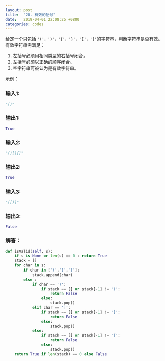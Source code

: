 ```yaml
---
layout: post
title:  "20. 有效的括号"
date:   2019-04-01 22:08:25 +0800
categories: codes
---
```




给定一个只包括  `'('，')'，'{'，'}'，'['，']'`的字符串，判断字符串是否有效。  
有效字符串需满足：  
1. 左括号必须用相同类型的右括号闭合。  
2. 左括号必须以正确的顺序闭合。  
3. 空字符串可被认为是有效字符串。  


示例：  

### 输入1:  
```python
"()" 
```
### 输出1:  
```Python
True
```

### 输入2:   
```python
"()[]{}"
```
### 输出2:  
```python
True
```

### 输入3:   
```python
"([)]"
```
### 输出3:  
```python
False
```

### 解答：  

```python
def isValid(self, s):
    if s is None or len(s) == 0 : return True
    stack = []
    for char in s:
        if char in ['(','[','{']:
            stack.append(char)
        else :
            if char == ')':
                if stack == [] or stack[-1] != '(':
                    return False
                else:
                    stack.pop()
            elif char == ']':
                if stack == [] or stack[-1] != '[':
                    return False
                else:
                    stack.pop()
            else:
                if stack == [] or stack[-1] != '{':
                    return False
                else:
                    stack.pop()
    return True if len(stack) == 0 else False
```
